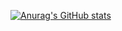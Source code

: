 [![Anurag's GitHub stats](https://github-readme-stats.vercel.app/api?username=TimoRiegebauer)](https://github.com/anuraghazra/github-readme-stats)
